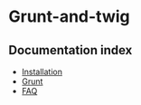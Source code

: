 # Grunt-and-twig

Documentation index
-------------------

* [Installation](doc/installation.md)
* [Grunt](doc/grunt.md)
* [FAQ](doc/faq.md)
